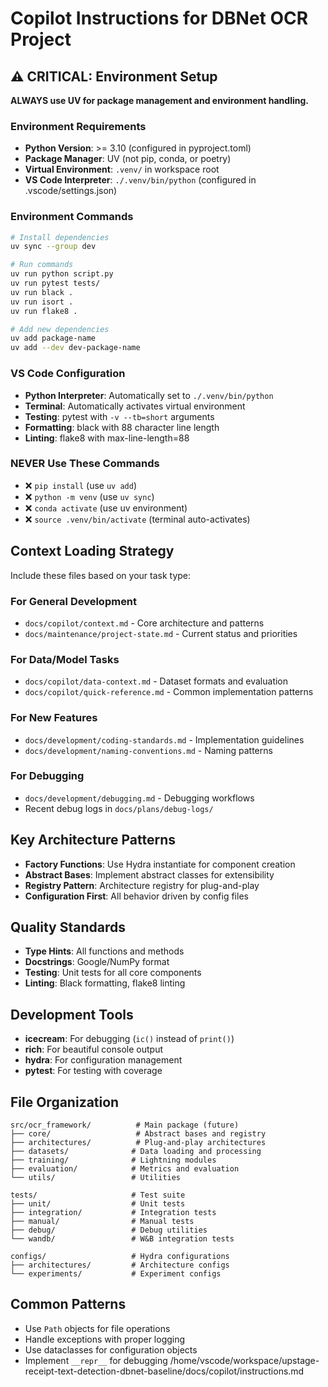 # Copilot Instructions for DBNet OCR Project

## ⚠️ CRITICAL: Environment Setup
**ALWAYS use UV for package management and environment handling.**

### Environment Requirements
- **Python Version**: >= 3.10 (configured in pyproject.toml)
- **Package Manager**: UV (not pip, conda, or poetry)
- **Virtual Environment**: `.venv/` in workspace root
- **VS Code Interpreter**: `./.venv/bin/python` (configured in .vscode/settings.json)

### Environment Commands
```bash
# Install dependencies
uv sync --group dev

# Run commands
uv run python script.py
uv run pytest tests/
uv run black .
uv run isort .
uv run flake8 .

# Add new dependencies
uv add package-name
uv add --dev dev-package-name
```

### VS Code Configuration
- **Python Interpreter**: Automatically set to `./.venv/bin/python`
- **Terminal**: Automatically activates virtual environment
- **Testing**: pytest with `-v --tb=short` arguments
- **Formatting**: black with 88 character line length
- **Linting**: flake8 with max-line-length=88

### NEVER Use These Commands
- ❌ `pip install` (use `uv add`)
- ❌ `python -m venv` (use `uv sync`)
- ❌ `conda activate` (use uv environment)
- ❌ `source .venv/bin/activate` (terminal auto-activates)

## Context Loading Strategy
Include these files based on your task type:

### For General Development
- `docs/copilot/context.md` - Core architecture and patterns
- `docs/maintenance/project-state.md` - Current status and priorities

### For Data/Model Tasks
- `docs/copilot/data-context.md` - Dataset formats and evaluation
- `docs/copilot/quick-reference.md` - Common implementation patterns

### For New Features
- `docs/development/coding-standards.md` - Implementation guidelines
- `docs/development/naming-conventions.md` - Naming patterns

### For Debugging
- `docs/development/debugging.md` - Debugging workflows
- Recent debug logs in `docs/plans/debug-logs/`

## Key Architecture Patterns
- **Factory Functions**: Use Hydra instantiate for component creation
- **Abstract Bases**: Implement abstract classes for extensibility
- **Registry Pattern**: Architecture registry for plug-and-play
- **Configuration First**: All behavior driven by config files

## Quality Standards
- **Type Hints**: All functions and methods
- **Docstrings**: Google/NumPy format
- **Testing**: Unit tests for all core components
- **Linting**: Black formatting, flake8 linting

## Development Tools
- **icecream**: For debugging (`ic()` instead of `print()`)
- **rich**: For beautiful console output
- **hydra**: For configuration management
- **pytest**: For testing with coverage

## File Organization
```
src/ocr_framework/          # Main package (future)
├── core/                   # Abstract bases and registry
├── architectures/          # Plug-and-play architectures
├── datasets/              # Data loading and processing
├── training/              # Lightning modules
├── evaluation/            # Metrics and evaluation
└── utils/                 # Utilities

tests/                     # Test suite
├── unit/                  # Unit tests
├── integration/           # Integration tests
├── manual/                # Manual tests
├── debug/                 # Debug utilities
└── wandb/                 # W&B integration tests

configs/                   # Hydra configurations
├── architectures/         # Architecture configs
└── experiments/           # Experiment configs
```

## Common Patterns
- Use `Path` objects for file operations
- Handle exceptions with proper logging
- Use dataclasses for configuration objects
- Implement `__repr__` for debugging</content>
<parameter name="filePath">/home/vscode/workspace/upstage-receipt-text-detection-dbnet-baseline/docs/copilot/instructions.md

